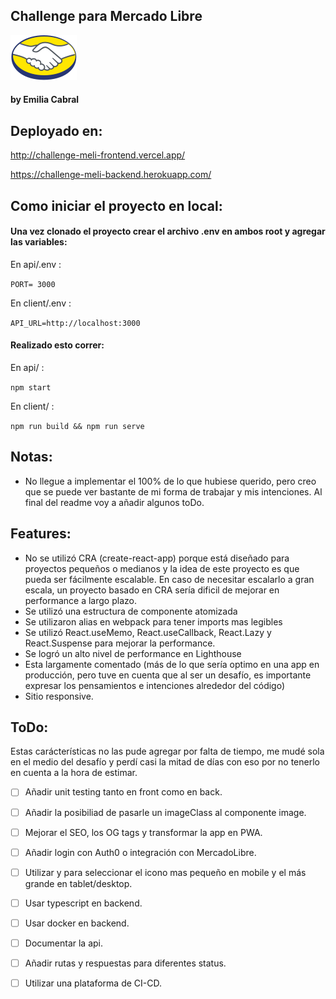 ## Challenge para Mercado Libre 

![Meli Logo](client/src/images/Logo_ML_x2.png) 

#### by Emilia Cabral


## Deployado en:

http://challenge-meli-frontend.vercel.app/

https://challenge-meli-backend.herokuapp.com/

## Como iniciar el proyecto en local:

#### Una vez clonado el proyecto crear el archivo .env en ambos root y agregar las variables:

En api/.env :

``
PORT= 3000
``

En client/.env :

``
API_URL=http://localhost:3000
``

#### Realizado esto correr:

En api/ :

``
npm start
``

En client/ :

``
npm run build && npm run serve
``

## Notas:

- No llegue a implementar el 100% de lo que hubiese querido, pero creo que se puede ver bastante de mi forma de trabajar y mis intenciones. Al final del readme voy a añadir algunos toDo.

## Features:

- No se utilizó CRA (create-react-app) porque está diseñado para proyectos pequeños o medianos y la idea de este proyecto es que pueda ser fácilmente escalable. En caso de necesitar escalarlo a gran escala, un proyecto basado en CRA sería dificil de mejorar en performance a largo plazo.
- Se utilizó una estructura de componente atomizada
- Se utilizaron alias en webpack para tener imports mas legibles
- Se utilizó React.useMemo, React.useCallback, React.Lazy y React.Suspense para mejorar la performance.
- Se logró un alto nivel de performance en Lighthouse
- Esta largamente comentado (más de lo que sería optimo en una app en producción, pero tuve en cuenta que al ser un desafío, es importante expresar los pensamientos e intenciones alrededor del código)
- Sitio responsive.

## ToDo:

Estas carácterísticas no las pude agregar por falta de tiempo, me mudé sola en el medio del desafío y perdí casi la mitad de días con eso por no tenerlo en cuenta a la hora de estimar.

- [ ] Añadir unit testing tanto en front como en back.
- [ ] Añadir la posibiliad de pasarle un imageClass al componente image.
- [ ] Mejorar el SEO, los OG tags y transformar la app en PWA.
- [ ] Añadir login con Auth0 o integración con MercadoLibre.
- [ ] Utilizar <picture> y <source> para seleccionar el icono mas pequeño en mobile y el más grande en tablet/desktop.

- [ ] Usar typescript en backend.
- [ ] Usar docker en backend.
- [ ] Documentar la api.
- [ ] Añadir rutas y respuestas para diferentes status.
- [ ] Utilizar una plataforma de CI-CD.

